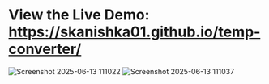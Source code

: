  # View the Live Demo: https://skanishka01.github.io/temp-converter/
 
![Screenshot 2025-06-13 111022](https://github.com/user-attachments/assets/81387f54-2fb3-4618-bdbe-6e86a685605c)
![Screenshot 2025-06-13 111037](https://github.com/user-attachments/assets/f5c78eeb-e560-4923-ab9a-57431459eec7)
